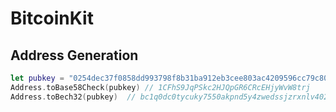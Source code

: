 # BitcoinKit

## Address Generation

```swift
let pubkey = "0254dec37f0858dd993798f8b31ba912eb3cee803ac4209596cc79c804a2f3c201"
Address.toBase58Check(pubkey) // 1CFhS9JqPSkc2HJQpGR6CRcEHjyWvW8trj
Address.toBech32(pubkey)  // bc1q0dc0tycuky7550akpnd5y4zwedssjzrxnlv402
```
